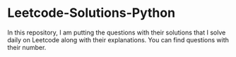 # Leetcode-Solutions-Python
In this repository, I am putting the questions with their solutions that I solve daily on Leetcode along with their explanations. You can find questions with their number.
